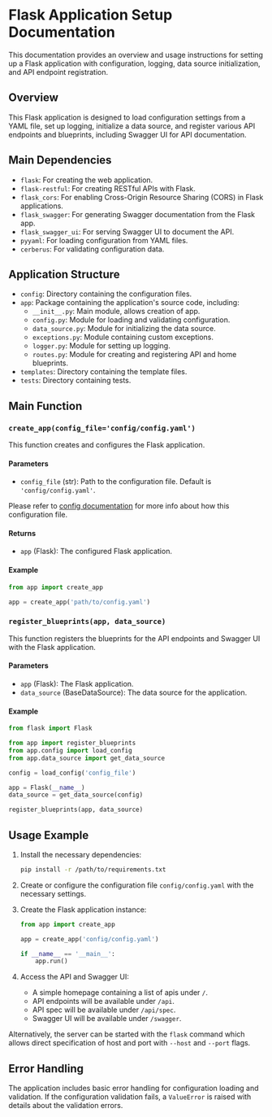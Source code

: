 # Flask Application Setup Documentation

This documentation provides an overview and usage instructions for setting up a Flask application with configuration,
logging, data source initialization, and API endpoint registration.

## Overview

This Flask application is designed to load configuration settings from a YAML file, set up logging, initialize a data
source, and register various API endpoints and blueprints, including Swagger UI for API documentation.

## Main Dependencies

- `flask`: For creating the web application.
- `flask-restful`: For creating RESTful APIs with Flask.
- `flask_cors`: For enabling Cross-Origin Resource Sharing (CORS) in Flask applications.
- `flask_swagger`: For generating Swagger documentation from the Flask app.
- `flask_swagger_ui`: For serving Swagger UI to document the API.
- `pyyaml`: For loading configuration from YAML files.
- `cerberus`: For validating configuration data.

## Application Structure

- `config`: Directory containing the configuration files.
- `app`: Package containing the application's source code, including:
    - `__init__.py`: Main module, allows creation of app.
    - `config.py`: Module for loading and validating configuration.
    - `data_source.py`: Module for initializing the data source.
    - `exceptions.py`: Module containing custom exceptions.
    - `logger.py`: Module for setting up logging.
    - `routes.py`: Module for creating and registering API and home blueprints.
- `templates`: Directory containing the template files.
- `tests`: Directory containing tests.

## Main Function

### `create_app(config_file='config/config.yaml')`

This function creates and configures the Flask application.

#### Parameters

- `config_file` (str): Path to the configuration file. Default is `'config/config.yaml'`.

Please refer to [config documentation](config.md) for more info about how this configuration file.

#### Returns

- `app` (Flask): The configured Flask application.

#### Example

```python
from app import create_app

app = create_app('path/to/config.yaml')
```

### `register_blueprints(app, data_source)`

This function registers the blueprints for the API endpoints and Swagger UI with the Flask application.

#### Parameters

- `app` (Flask): The Flask application.
- `data_source` (BaseDataSource): The data source for the application.

#### Example

```python
from flask import Flask

from app import register_blueprints
from app.config import load_config
from app.data_source import get_data_source

config = load_config('config_file')

app = Flask(__name__)
data_source = get_data_source(config)

register_blueprints(app, data_source)
```

## Usage Example

1. Install the necessary dependencies:

    ```sh
    pip install -r /path/to/requirements.txt
    ```

2. Create or configure the configuration file `config/config.yaml` with the necessary settings.

3. Create the Flask application instance:

    ```python
    from app import create_app
    
    app = create_app('config/config.yaml')
    
    if __name__ == '__main__':
        app.run()
    ```

4. Access the API and Swagger UI:

    - A simple homepage containing a list of apis under `/`.
    - API endpoints will be available under `/api`.
    - API spec will be available under `/api/spec`.
    - Swagger UI will be available under `/swagger`.

Alternatively, the server can be started with the `flask` command which allows direct specification of host and port
with `--host` and `--port` flags.

## Error Handling

The application includes basic error handling for configuration loading and validation. If the configuration validation
fails, a `ValueError` is raised with details about the validation errors.
